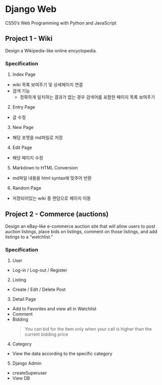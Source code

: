 # Django Web

CS50’s Web Programming with Python and JavaScript

## Project 1 - Wiki
Design a Wikipedia-like online encyclopedia.

### Specification

1. Index Page
  - wiki 목록 보여주기 및 상세페이지 연결
  - 검색 기능
    - 정확하게 일치하는 결과가 없는 경우 검색어를 포함한 페이지 목록 보여주기
2. Entry Page
  - 글 수정 
3. New Page
  - 해당 포맷을 md파일로 저장
4. Edit Page
  - 해당 페이지 수정
5. Markdown to HTML Conversion
  - md파일 내용을 html syntax에 맞추어 반환
6. Random Page
  - 저장되어있는 wiki 중 랜덤으로 페이지 이동

## Project 2 - Commerce (auctions)
Design an eBay-like e-commerce auction site that will allow users to post auction listings, place bids on listings, comment on those listings, and add listings to a “watchlist.”

### Specification

1. User
  - Log-in / Log-out / Register
2. Listing
  - Create / Edit / Delete Post
3. Detail Page
  - Add to Favorites and view all in Watchlist
  - Comment
  - Bidding
    > You can bid for the item only when your call is higher than the current bidding price
4. Category
  - View the data according to the specific category
5. Django Admin
  - createSuperuser
  - View DB

 

